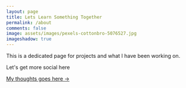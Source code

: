 ```yaml
---
layout: page
title: Lets Learn Something Together
permalink: /about
comments: false
image: assets/images/pexels-cottonbro-5076527.jpg
imageshadow: true
---
```


This is a dedicated page for projects and what I have been working on.

Let's get more social here

<a target="_blank" href="patrickkyei.com/" class="btn btn-dark"> My thoughts goes here &rarr;</a>
